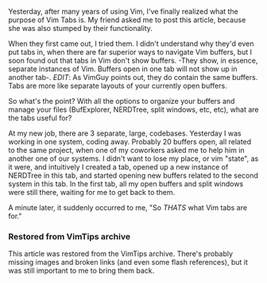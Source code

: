 <!-- :metadata:

title: The Purpose of Vim Tabs
tags: Programming, VIM
publishedAt: 2012-02-09T18:59:34-07:00
summary:

Yesterday, after many years of using Vim, I've finally realized what the
purpose of Vim Tabs is.   My friend asked me to post this article, because she
was also stumped by their functionality.

-->

Yesterday, after many years of using Vim, I've finally realized what the
purpose of Vim Tabs is.   My friend asked me to post this article, because she
was also stumped by their functionality.

When they first came out, I tried them.  I didn't understand why they'd even
put tabs in, when there are far superior ways to navigate Vim buffers, but I
soon found out that tabs in Vim don't show buffers.  -They show, in essence,
separate instances of Vim.  Buffers open in one tab will not show up in another
tab-.  *EDIT*: As VimGuy points out, they do contain the same buffers.  Tabs
are more like separate layouts of your currently open buffers.

So what's the point?  With all the options to organize your buffers and manage
your files (BufExplorer, NERDTree, split windows, etc, etc), what are the tabs
useful for?

At my new job, there are 3 separate, large, codebases.  Yesterday I was working
in one system, coding away.  Probably 20 buffers open, all related to the same
project, when one of my coworkers asked me to help him in another one of our
systems.  I didn't want to lose my place, or vim "state", as it were, and
intuitively I created a tab, opened up a new instance of NERDTree in this tab,
and started opening new buffers related to the second system in this tab.  In
the first tab, all my open buffers and split windows were still there, waiting
for me to get back to them.

A minute later, it suddenly occurred to me, "So *THATS* what Vim tabs are for."

<div class="restored-from-archive">
  <h3>Restored from VimTips archive</h3>
  <p>
  This article was restored from the VimTips archive. There's probably
  missing images and broken links (and even some flash references), but it
  was still important to me to bring them back.
  </p>
</div>
